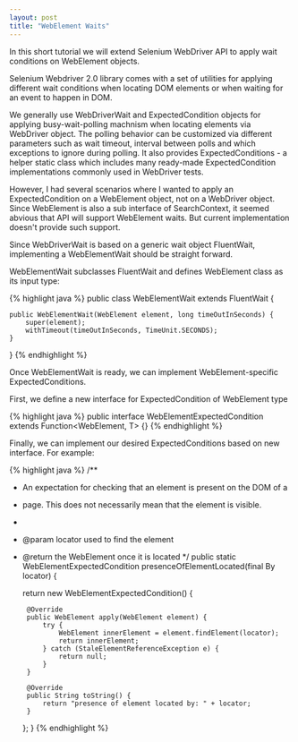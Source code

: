 ```yaml
---
layout: post
title: "WebElement Waits"
---
```


In this short tutorial we will extend Selenium WebDriver API to apply wait conditions on WebElement objects. 

Selenium Webdriver 2.0 library comes with a set of utilities for applying different wait conditions when locating DOM elements or when waiting for an event to happen in DOM.

We generally use WebDriverWait and ExpectedCondition objects for applying busy-wait-polling machnism when locating elements via WebDriver object. The polling behavior can be customized via different parameters such as wait timeout, interval between polls and which exceptions to ignore during polling. It also provides ExpectedConditions - a helper static class which includes many ready-made ExpectedCondition implementations commonly used in WebDriver tests. 

However, I had several scenarios where I wanted to apply an ExpectedCondition on a WebElement object, not on a WebDriver object. Since WebElement is also a sub interface of SearchContext, it seemed abvious that API will support WebElement waits. But current implementation doesn't provide such support.

Since WebDriverWait is based on a generic wait object FluentWait, implementing a WebElementWait should be straight forward.

WebElementWait subclasses FluentWait<T> and defines WebElement class as its input type:

{% highlight java %}
public class WebElementWait extends FluentWait<WebElement> {

    public WebElementWait(WebElement element, long timeOutInSeconds) {
        super(element);
        withTimeout(timeOutInSeconds, TimeUnit.SECONDS);
    }

}
{% endhighlight %}

Once WebElementWait is ready, we can implement WebElement-specific ExpectedConditions.

First, we define a new interface for ExpectedCondition of WebElement type

{% highlight java %}
public interface WebElementExpectedCondition<T> extends Function<WebElement, T> {}
{% endhighlight %}

Finally, we can implement our desired ExpectedConditions based on new interface. For example:

{% highlight java %}
/**
 * An expectation for checking that an element is present on the DOM of a
 * page. This does not necessarily mean that the element is visible.
 *
 * @param locator used to find the element
 * @return the WebElement once it is located
 */
public static WebElementExpectedCondition<WebElement> presenceOfElementLocated(final By locator) {
    
    return new WebElementExpectedCondition<WebElement>() {
        
        @Override
        public WebElement apply(WebElement element) {
            try {
                WebElement innerElement = element.findElement(locator);
                return innerElement;
            } catch (StaleElementReferenceException e) {
                return null;
            }
        }

        @Override
        public String toString() {
            return "presence of element located by: " + locator;
        }
    };
}
{% endhighlight %}
